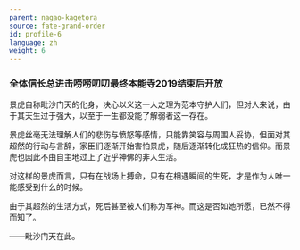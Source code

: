 ```yaml
---
parent: nagao-kagetora
source: fate-grand-order
id: profile-6
language: zh
weight: 6
---
```


### 全体信长总进击唠唠叨叨最终本能寺2019结束后开放

景虎自称毗沙门天的化身，决心以义这一人之理为范本守护人们，但对人来说，由于其天生过于强大，以至于一生都没能了解弱者这一存在。

景虎丝毫无法理解人们的悲伤与愤怒等感情，只能靠笑容与周围人妥协，但面对其超然的行动与言辞，家臣们逐渐开始害怕景虎，随后逐渐转化成狂热的信仰。而景虎也因此不由自主地过上了近乎神佛的非人生活。

对这样的景虎而言，只有在战场上搏命，只有在相遇瞬间的生死，才是作为人唯一能感受到什么的时候。

由于其超然的生活方式，死后甚至被人们称为军神。而这是否如她所愿，已然不得而知了。

——毗沙门天在此。
